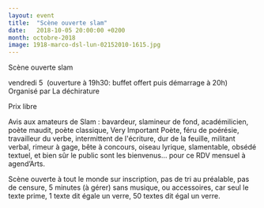 ```yaml
---
layout: event
title:  "Scène ouverte slam"
date:   2018-10-05 20:00:00 +0200
month: octobre-2018
image: 1918-marco-dsl-lun-02152010-1615.jpg
---
```





 Scène ouverte slam</b>

 vendredi 5  (ouverture à 19h30: buffet offert puis démarrage à 20h) 
Organisé par La déchirature

Prix libre

Avis aux amateurs de Slam : bavardeur, slamineur de fond, académilicien, poète maudit, poète classique, Very Important Poète, féru de poérésie, travailleur du verbe, intermittent de l'écriture, dur de la feuille, militant verbal, rimeur à gage, bête à concours, oiseau lyrique, slamentable, obsédé textuel, et bien sûr le public sont les bienvenus… pour ce RDV mensuel à agend’Arts.

Scène ouverte à tout le monde sur inscription, pas de tri au préalable, pas de censure, 5 minutes (à gérer) sans musique, ou accessoires, car seul le texte prime, 1 texte dit égale un verre, 50 textes dit égal un verre.